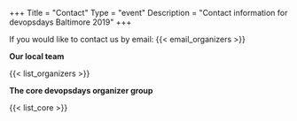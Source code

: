+++
Title = "Contact"
Type = "event"
Description = "Contact information for devopsdays Baltimore 2019"
+++

If you would like to contact us by email: {{< email_organizers >}}

**Our local team**

{{< list_organizers >}}

**The core devopsdays organizer group**

{{< list_core >}}
